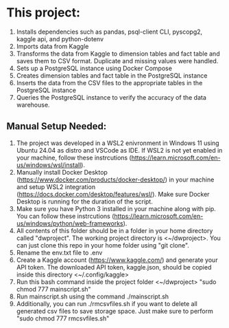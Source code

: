 # This project:

1. Installs dependencies such as pandas, psql-client CLI, pyscopg2, kaggle api, and python-dotenv
2. Imports data from Kaggle
3. Transforms the data from Kaggle to dimension tables and fact table and saves them to CSV format. Duplicate and missing values were handled. 
4. Sets up a PostgreSQL instance using Docker Compose
5. Creates dimension tables and fact table in the PostgreSQL instance
6. Inserts the data from the CSV files to the appropriate tables in the PostgreSQL instance
7. Queries the PostgreSQL instance to verify the accuracy of the data warehouse.

## Manual Setup Needed:

1. The project was developed in a WSL2 enivronment in Windows 11 using Ubuntu 24.04 as distro and VSCode as IDE. If WSL2 is not yet enabled in your machine, follow these instrcutions (https://learn.microsoft.com/en-us/windows/wsl/install).
2. Manually install Docker Desktop (https://www.docker.com/products/docker-desktop/) in your machine and setup WSL2 integration (https://docs.docker.com/desktop/features/wsl/). Make sure Docker Desktop is running for the duration of the script.
3. Make sure you have Python 3 installed in your machine along with pip. You can follow these instrcutions (https://learn.microsoft.com/en-us/windows/python/web-frameworks).
4. All contents of this folder should be in a folder in your home directory called "dwproject". The working project directory is <~/dwproject>. You can just clone this repo in your home folder using "git clone".
5. Rename the env.txt file to .env
6. Create a Kaggle account (https://www.kaggle.com/) and generate your API token. The downloaded API token, kaggle.json, should be copied inside this directory <~/.config/kaggle>
7. Run this bash command inside the project folder <~/dwproject> "sudo chmod 777 mainscript.sh"
8. Run mainscript.sh using the command ./mainscript.sh
9. Additionally, you can run ./rmcsvfiles.sh if you want to delete all generated csv files to save storage space. Just make sure to perform "sudo chmod 777 rmcsvfiles.sh"